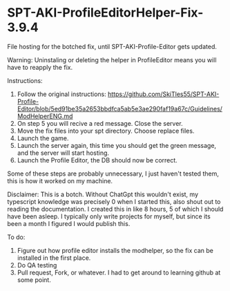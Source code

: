 # SPT-AKI-ProfileEditorHelper-Fix-3.9.4
File hosting for the botched fix, until SPT-AKI-Profile-Editor gets updated.

Warning:
Uninstaling or deleting the helper in ProfileEditor means you will have to reapply the fix.

Instructions:
1. Follow the original instructions: https://github.com/SkiTles55/SPT-AKI-Profile-Editor/blob/5ed91be35a2653bbdfca5ab5e3ae290faf19a67c/Guidelines/ModHelperENG.md
2. On step 5 you will recive a red message. Close the server.
3. Move the fix files into your spt directory. Choose replace files.
4. Launch the game. 
5. Launch the server again, this time you should get the green message, and the server will start hosting.
6. Launch the Profile Editor, the DB should now be correct.

Some of these steps are probably unnecessary, I just haven't tested them, this is how it worked on my machine.

Disclaimer:
This is a botch. Without ChatGpt this wouldn't exist, my typescript knowledge was precisely 0 when I started this, also shout out to reading the documentation. I created this in like 8 hours, 5 of which I should have been asleep. I typically only write projects for myself, but since its been a month I figured I would publish this.

To do:
1. Figure out how profile editor installs the modhelper, so the fix can be installed in the first place.
2. Do QA testing
3. Pull request, Fork, or whatever. I had to get around to learning github at some point.


